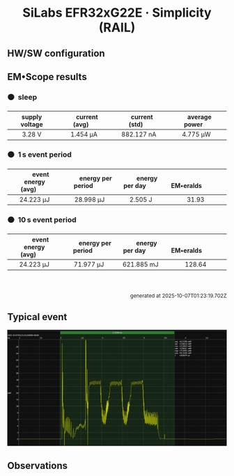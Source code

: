 
<h1 align="center">SiLabs EFR32xG22E · Simplicity (RAIL)</h1>

## HW/SW configuration

## EM&bull;Scope results

<!-- @emscope-pack:start -->


### 🟠&ensp;sleep

| supply voltage | &emsp;current (avg)&emsp; | &emsp;current (std)&emsp; | &emsp;average power&emsp;
|:---:|:---:|:---:|:---:|
| 3.28 V |   1.454 µA | 882.127 nA |   4.775 µW |

### 🟠&ensp;1&thinsp;s event period

| &emsp;&emsp;event energy (avg)&emsp;&emsp; | &emsp;&emsp;energy per period&emsp;&emsp; | &emsp;&emsp;energy per day&emsp;&emsp; | &emsp;&emsp;&emsp;**EM&bull;eralds**&emsp;&emsp;&emsp;
|:---:|:---:|:---:|:---:|
|  24.223 µJ |  28.998 µJ |   2.505 J | 31.93 |

### 🟠&ensp;10&thinsp;s event period

| &emsp;&emsp;event energy (avg)&emsp;&emsp; | &emsp;&emsp;energy per period&emsp;&emsp; | &emsp;&emsp;energy per day&emsp;&emsp; | &emsp;&emsp;&emsp;**EM&bull;eralds**&emsp;&emsp;&emsp;
|:---:|:---:|:---:|:---:|
|  24.223 µJ |  71.977 µJ | 621.885 mJ | 128.64 |

<br>
<p align="right"><sub>generated at 2025-10-07T01:23:19.702Z</sub></p>
    

<!-- @emscope-pack:end -->

## Typical event

<p align="center">
    <img src="event-C.png" alt="Event" width="900">
</p>

## Observations

